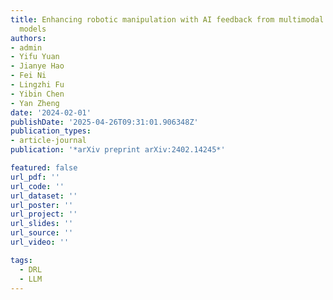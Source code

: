 ```yaml
---
title: Enhancing robotic manipulation with AI feedback from multimodal large language
  models
authors:
- admin
- Yifu Yuan
- Jianye Hao
- Fei Ni
- Lingzhi Fu
- Yibin Chen
- Yan Zheng
date: '2024-02-01'
publishDate: '2025-04-26T09:31:01.906348Z'
publication_types:
- article-journal
publication: '*arXiv preprint arXiv:2402.14245*'

featured: false
url_pdf: ''
url_code: ''
url_dataset: ''
url_poster: ''
url_project: ''
url_slides: ''
url_source: ''
url_video: ''

tags:
  - DRL
  - LLM
---
```


